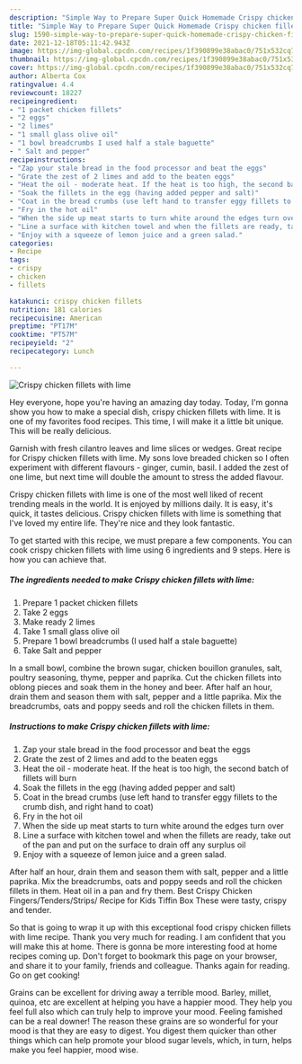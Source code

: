 ```yaml
---
description: "Simple Way to Prepare Super Quick Homemade Crispy chicken fillets with lime"
title: "Simple Way to Prepare Super Quick Homemade Crispy chicken fillets with lime"
slug: 1590-simple-way-to-prepare-super-quick-homemade-crispy-chicken-fillets-with-lime
date: 2021-12-18T05:11:42.943Z
image: https://img-global.cpcdn.com/recipes/1f390899e38abac0/751x532cq70/crispy-chicken-fillets-with-lime-recipe-main-photo.jpg
thumbnail: https://img-global.cpcdn.com/recipes/1f390899e38abac0/751x532cq70/crispy-chicken-fillets-with-lime-recipe-main-photo.jpg
cover: https://img-global.cpcdn.com/recipes/1f390899e38abac0/751x532cq70/crispy-chicken-fillets-with-lime-recipe-main-photo.jpg
author: Alberta Cox
ratingvalue: 4.4
reviewcount: 18227
recipeingredient:
- "1 packet chicken fillets"
- "2 eggs"
- "2 limes"
- "1 small glass olive oil"
- "1 bowl breadcrumbs I used half a stale baguette"
- " Salt and pepper"
recipeinstructions:
- "Zap your stale bread in the food processor and beat the eggs"
- "Grate the zest of 2 limes and add to the beaten eggs"
- "Heat the oil - moderate heat. If the heat is too high, the second batch of fillets will burn"
- "Soak the fillets in the egg (having added pepper and salt)"
- "Coat in the bread crumbs (use left hand to transfer eggy fillets to the crumb dish, and right hand to coat)"
- "Fry in the hot oil"
- "When the side up meat starts to turn white around the edges turn over"
- "Line a surface with kitchen towel and when the fillets are ready, take out of the pan and put on the surface to drain off any surplus oil"
- "Enjoy with a squeeze of lemon juice and a green salad."
categories:
- Recipe
tags:
- crispy
- chicken
- fillets

katakunci: crispy chicken fillets 
nutrition: 181 calories
recipecuisine: American
preptime: "PT17M"
cooktime: "PT57M"
recipeyield: "2"
recipecategory: Lunch

---
```



![Crispy chicken fillets with lime](https://img-global.cpcdn.com/recipes/1f390899e38abac0/751x532cq70/crispy-chicken-fillets-with-lime-recipe-main-photo.jpg)

Hey everyone, hope you're having an amazing day today. Today, I'm gonna show you how to make a special dish, crispy chicken fillets with lime. It is one of my favorites food recipes. This time, I will make it a little bit unique. This will be really delicious.

Garnish with fresh cilantro leaves and lime slices or wedges. Great recipe for Crispy chicken fillets with lime. My sons love breaded chicken so I often experiment with different flavours - ginger, cumin, basil. I added the zest of one lime, but next time will double the amount to stress the added flavour.

Crispy chicken fillets with lime is one of the most well liked of recent trending meals in the world. It is enjoyed by millions daily. It is easy, it's quick, it tastes delicious. Crispy chicken fillets with lime is something that I've loved my entire life. They're nice and they look fantastic.


To get started with this recipe, we must prepare a few components. You can cook crispy chicken fillets with lime using 6 ingredients and 9 steps. Here is how you can achieve that.

<!--inarticleads1-->

##### The ingredients needed to make Crispy chicken fillets with lime:

1. Prepare 1 packet chicken fillets
1. Take 2 eggs
1. Make ready 2 limes
1. Take 1 small glass olive oil
1. Prepare 1 bowl breadcrumbs (I used half a stale baguette)
1. Take  Salt and pepper


In a small bowl, combine the brown sugar, chicken bouillon granules, salt, poultry seasoning, thyme, pepper and paprika. Cut the chicken fillets into oblong pieces and soak them in the honey and beer. After half an hour, drain them and season them with salt, pepper and a little paprika. Mix the breadcrumbs, oats and poppy seeds and roll the chicken fillets in them. 

<!--inarticleads2-->

##### Instructions to make Crispy chicken fillets with lime:

1. Zap your stale bread in the food processor and beat the eggs
1. Grate the zest of 2 limes and add to the beaten eggs
1. Heat the oil - moderate heat. If the heat is too high, the second batch of fillets will burn
1. Soak the fillets in the egg (having added pepper and salt)
1. Coat in the bread crumbs (use left hand to transfer eggy fillets to the crumb dish, and right hand to coat)
1. Fry in the hot oil
1. When the side up meat starts to turn white around the edges turn over
1. Line a surface with kitchen towel and when the fillets are ready, take out of the pan and put on the surface to drain off any surplus oil
1. Enjoy with a squeeze of lemon juice and a green salad.


After half an hour, drain them and season them with salt, pepper and a little paprika. Mix the breadcrumbs, oats and poppy seeds and roll the chicken fillets in them. Heat oil in a pan and fry them. Best Crispy Chicken Fingers/Tenders/Strips/ Recipe for Kids Tiffin Box These were tasty, crispy and tender. 

So that is going to wrap it up with this exceptional food crispy chicken fillets with lime recipe. Thank you very much for reading. I am confident that you will make this at home. There is gonna be more interesting food at home recipes coming up. Don't forget to bookmark this page on your browser, and share it to your family, friends and colleague. Thanks again for reading. Go on get cooking!

Grains can be excellent for driving away a terrible mood. Barley, millet, quinoa, etc are excellent at helping you have a happier mood. They help you feel full also which can truly help to improve your mood. Feeling famished can be a real downer! The reason these grains are so wonderful for your mood is that they are easy to digest. You digest them quicker than other things which can help promote your blood sugar levels, which, in turn, helps make you feel happier, mood wise.
